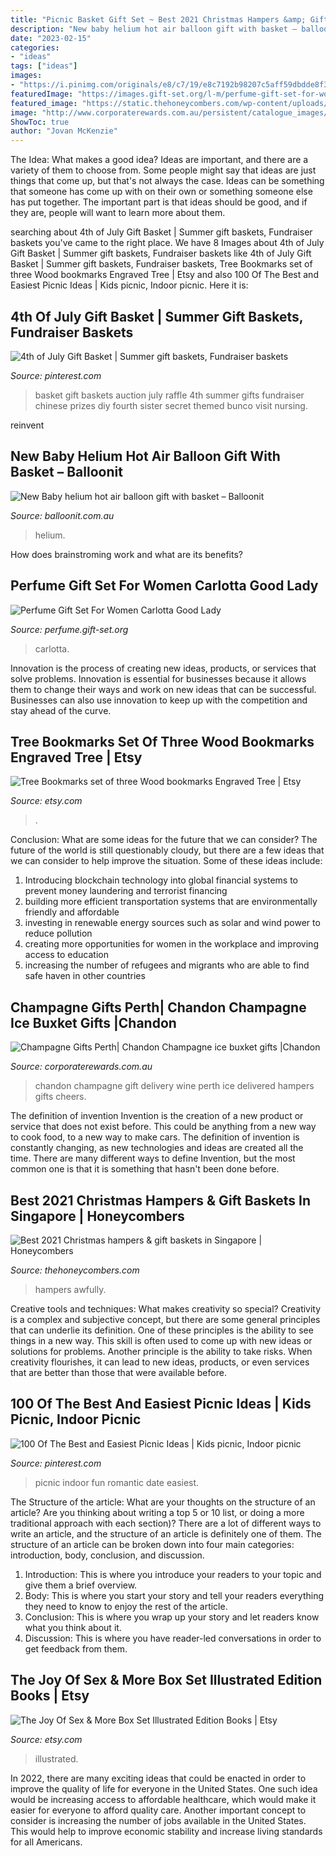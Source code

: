 ```yaml
---
title: "Picnic Basket Gift Set ~ Best 2021 Christmas Hampers &amp; Gift Baskets In Singapore"
description: "New baby helium hot air balloon gift with basket – balloonit"
date: "2023-02-15"
categories:
- "ideas"
tags: ["ideas"]
images:
- "https://i.pinimg.com/originals/e8/c7/19/e8c7192b98207c5aff59dbdde8f3661c.jpg"
featuredImage: "https://images.gift-set.org/l-m/perfume-gift-set-for-women-carlotta-good-v-3725951157.jpg"
featured_image: "https://static.thehoneycombers.com/wp-content/uploads/sites/2/2020/11/awfully-chocolate-hamper.png"
image: "http://www.corporaterewards.com.au/persistent/catalogue_images/products/icebucketchandon75.jpg"
ShowToc: true
author: "Jovan McKenzie"
---
```



The Idea: What makes a good idea?
Ideas are important, and there are a variety of them to choose from. Some people might say that ideas are just things that come up, but that's not always the case. Ideas can be something that someone has come up with on their own or something someone else has put together. The important part is that ideas should be good, and if they are, people will want to learn more about them.

	

		
searching about 4th of July Gift Basket | Summer gift baskets, Fundraiser baskets you've came to the right place. We have 8 Images about 4th of July Gift Basket | Summer gift baskets, Fundraiser baskets like 4th of July Gift Basket | Summer gift baskets, Fundraiser baskets, Tree Bookmarks set of three Wood bookmarks Engraved Tree | Etsy and also 100 Of The Best and Easiest Picnic Ideas | Kids picnic, Indoor picnic. Here it is:
		
    
## 4th Of July Gift Basket | Summer Gift Baskets, Fundraiser Baskets

<img loading=lazy src="https://i.pinimg.com/originals/e8/c7/19/e8c7192b98207c5aff59dbdde8f3661c.jpg" onerror="this.onerror=null;this.src='https://tse2.mm.bing.net/th?id=OIP.1XiQuDqGIupeCvMiuJjXQQHaJ4&amp;pid=15.1';" alt="4th of July Gift Basket | Summer gift baskets, Fundraiser baskets">

_Source: pinterest.com_

>basket gift baskets auction july raffle 4th summer gifts fundraiser chinese prizes diy fourth sister secret themed bunco visit nursing. 

	

reinvent

    
## New Baby Helium Hot Air Balloon Gift With Basket – Balloonit

<img loading=lazy src="https://cdn.shopify.com/s/files/1/2724/4410/products/image_951b4e75-7f86-44a4-bb76-68162d8cdbb1_1024x.jpg?v=1591568169" onerror="this.onerror=null;this.src='https://tse4.mm.bing.net/th?id=OIP.0m1y1zZ4Goi4b00YoUB-9QHaJ3&amp;pid=15.1';" alt="New Baby helium hot air balloon gift with basket – Balloonit">

_Source: balloonit.com.au_

>helium. 

	

How does brainstroming work and what are its benefits?
 

    
## Perfume Gift Set For Women Carlotta Good Lady

<img loading=lazy src="https://images.gift-set.org/l-m/perfume-gift-set-for-women-carlotta-good-v-3725951157.jpg" onerror="this.onerror=null;this.src='https://tse2.mm.bing.net/th?id=OIP.sxkHz1gHM82scjnh0yupDwAAAA&amp;pid=15.1';" alt="Perfume Gift Set For Women Carlotta Good Lady">

_Source: perfume.gift-set.org_

>carlotta. 

	

Innovation is the process of creating new ideas, products, or services that solve problems. Innovation is essential for businesses because it allows them to change their ways and work on new ideas that can be successful. Businesses can also use innovation to keep up with the competition and stay ahead of the curve.

    
## Tree Bookmarks Set Of Three Wood Bookmarks Engraved Tree | Etsy

<img loading=lazy src="https://i.etsystatic.com/26832225/r/il/c0995e/2815366223/il_fullxfull.2815366223_89z1.jpg" onerror="this.onerror=null;this.src='https://tse1.mm.bing.net/th?id=OIP.y1_fGTst4FVteCsm3kheYgHaJ4&amp;pid=15.1';" alt="Tree Bookmarks set of three Wood bookmarks Engraved Tree | Etsy">

_Source: etsy.com_

>. 

	

Conclusion: What are some ideas for the future that we can consider?
The future of the world is still questionably cloudy, but there are a few ideas that we can consider to help improve the situation. Some of these ideas include: 
1. Introducing blockchain technology into global financial systems to prevent money laundering and terrorist financing 
2. building more efficient transportation systems that are environmentally friendly and affordable 
3. investing in renewable energy sources such as solar and wind power to reduce pollution 
4. creating more opportunities for women in the workplace and improving access to education 
5. increasing the number of refugees and migrants who are able to find safe haven in other countries 

    
## Champagne Gifts Perth| Chandon Champagne Ice Buxket Gifts |Chandon

<img loading=lazy src="http://www.corporaterewards.com.au/persistent/catalogue_images/products/icebucketchandon75.jpg" onerror="this.onerror=null;this.src='https://tse3.mm.bing.net/th?id=OIP.SXkCyQ9uAeAvc8at0c9AcgHaK2&amp;pid=15.1';" alt="Champagne Gifts Perth| Chandon Champagne ice buxket gifts |Chandon">

_Source: corporaterewards.com.au_

>chandon champagne gift delivery wine perth ice delivered hampers gifts cheers. 

	

The definition of invention
Invention is the creation of a new product or service that does not exist before. This could be anything from a new way to cook food, to a new way to make cars. The definition of invention is constantly changing, as new technologies and ideas are created all the time. There are many different ways to define Invention, but the most common one is that it is something that hasn't been done before.

    
## Best 2021 Christmas Hampers &amp; Gift Baskets In Singapore | Honeycombers

<img loading=lazy src="https://static.thehoneycombers.com/wp-content/uploads/sites/2/2020/11/awfully-chocolate-hamper.png" onerror="this.onerror=null;this.src='https://tse3.mm.bing.net/th?id=OIP.R7Rb0ag7m_CFmrXS_tRI4QHaFS&amp;pid=15.1';" alt="Best 2021 Christmas hampers &amp; gift baskets in Singapore | Honeycombers">

_Source: thehoneycombers.com_

>hampers awfully. 

	

Creative tools and techniques: What makes creativity so special?
Creativity is a complex and subjective concept, but there are some general principles that can underlie its definition. One of these principles is the ability to see things in a new way. This skill is often used to come up with new ideas or solutions for problems. Another principle is the ability to take risks. When creativity flourishes, it can lead to new ideas, products, or even services that are better than those that were available before.

    
## 100 Of The Best And Easiest Picnic Ideas | Kids Picnic, Indoor Picnic

<img loading=lazy src="https://i.pinimg.com/736x/3c/16/47/3c1647a476c86888b3c7ab321f806e65.jpg" onerror="this.onerror=null;this.src='https://tse4.mm.bing.net/th?id=OIP.Q2fPNG6rC4gv1Dwev33ExgHaLH&amp;pid=15.1';" alt="100 Of The Best and Easiest Picnic Ideas | Kids picnic, Indoor picnic">

_Source: pinterest.com_

>picnic indoor fun romantic date easiest. 

	

The Structure of the article: What are your thoughts on the structure of an article? Are you thinking about writing a top 5 or 10 list, or doing a more traditional approach with each section)?
There are a lot of different ways to write an article, and the structure of an article is definitely one of them. The structure of an article can be broken down into four main categories: introduction, body, conclusion, and discussion. 
1) Introduction: This is where you introduce your readers to your topic and give them a brief overview. 
2) Body: This is where you start your story and tell your readers everything they need to know to enjoy the rest of the article.
3) Conclusion: This is where you wrap up your story and let readers know what you think about it. 
4) Discussion: This is where you have reader-led conversations in order to get feedback from them.

    
## The Joy Of Sex &amp; More Box Set Illustrated Edition Books | Etsy

<img loading=lazy src="https://i.etsystatic.com/12069369/r/il/1ee2dc/3222955858/il_1588xN.3222955858_olhb.jpg" onerror="this.onerror=null;this.src='https://tse2.mm.bing.net/th?id=OIP.BcgqBd9rnyUNQ5VT3NKxuAHaJ3&amp;pid=15.1';" alt="The Joy Of Sex &amp; More Box Set Illustrated Edition Books | Etsy">

_Source: etsy.com_

>illustrated. 

	

In 2022, there are many exciting ideas that could be enacted in order to improve the quality of life for everyone in the United States. One such idea would be increasing access to affordable healthcare, which would make it easier for everyone to afford quality care. Another important concept to consider is increasing the number of jobs available in the United States. This would help to improve economic stability and increase living standards for all Americans.

